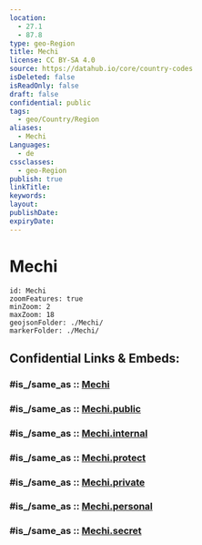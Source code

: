 ```yaml
---
location:
  - 27.1
  - 87.8
type: geo-Region
title: Mechi
license: CC BY-SA 4.0
source: https://datahub.io/core/country-codes
isDeleted: false
isReadOnly: false
draft: false
confidential: public
tags:
  - geo/Country/Region
aliases:
  - Mechi
Languages:
  - de
cssclasses:
  - geo-Region
publish: true
linkTitle:
keywords:
layout:
publishDate:
expiryDate:
---
```


# Mechi

```leaflet
id: Mechi
zoomFeatures: true 
minZoom: 2 
maxZoom: 18
geojsonFolder: ./Mechi/
markerFolder: ./Mechi/
```


## Confidential Links & Embeds: 

### #is_/same_as :: [Mechi](/_Standards/Earth/Continent/Asia/Indian_Subcontinent/Nepal/Regions~Nepal/Nepal~East/counties~East/Mechi.md) 

### #is_/same_as :: [Mechi.public](/_public/Earth/Continent/Asia/Indian_Subcontinent/Nepal/Regions~Nepal/Nepal~East/counties~East/Mechi.public.md) 

### #is_/same_as :: [Mechi.internal](/_internal/Earth/Continent/Asia/Indian_Subcontinent/Nepal/Regions~Nepal/Nepal~East/counties~East/Mechi.internal.md) 

### #is_/same_as :: [Mechi.protect](/_protect/Earth/Continent/Asia/Indian_Subcontinent/Nepal/Regions~Nepal/Nepal~East/counties~East/Mechi.protect.md) 

### #is_/same_as :: [Mechi.private](/_private/Earth/Continent/Asia/Indian_Subcontinent/Nepal/Regions~Nepal/Nepal~East/counties~East/Mechi.private.md) 

### #is_/same_as :: [Mechi.personal](/_personal/Earth/Continent/Asia/Indian_Subcontinent/Nepal/Regions~Nepal/Nepal~East/counties~East/Mechi.personal.md) 

### #is_/same_as :: [Mechi.secret](/_secret/Earth/Continent/Asia/Indian_Subcontinent/Nepal/Regions~Nepal/Nepal~East/counties~East/Mechi.secret.md)

